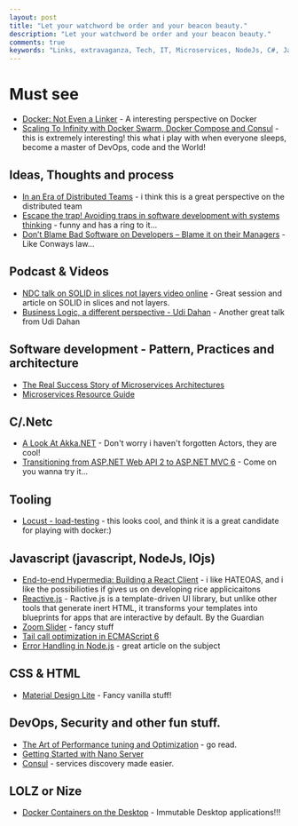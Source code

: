 ```yaml
---
layout: post
title: "Let your watchword be order and your beacon beauty."
description: "Let your watchword be order and your beacon beauty."
comments: true
keywords: "Links, extravaganza, Tech, IT, Microservices, NodeJs, C#, Javascript, Solution architecture"
---
```

#  Must see #
  * [Docker: Not Even a Linker](http://adamierymenko.com/docker-not-even-a-linker/) - A interesting perspective on Docker
  * [Scaling To Infinity with Docker Swarm, Docker Compose and Consul](http://www.javacodegeeks.com/2015/07/scaling-to-infinity-with-docker-swarm-docker-compose-and-consul-part-14-a-taste-of-what-is-to-come.html) - this is extremely interesting! this what i play with when everyone sleeps, become a master of DevOps, code and the World!

##  Ideas, Thoughts and process ##
  * [In an Era of Distributed Teams](http://blog.goodstuff.im/some_process_thoughts) - i think this is a great perspective on the distributed team
  * [Escape the trap! Avoiding traps in software development with systems thinking](https://medium.com/@Smrimell/escape-the-trap-avoiding-traps-in-software-development-with-systems-thinking-cbc20af7c719) - funny and has a ring to it...
  * [Don’t Blame Bad Software on Developers – Blame it on their Managers](http://swreflections.blogspot.dk/2015/07/dont-blame-bad-software-on-developers.html) - Like Conways law...

##  Podcast & Videos ##
  * [NDC talk on SOLID in slices not layers video online](https://lostechies.com/jimmybogard/2015/07/02/ndc-talk-on-solid-in-slices-not-layers-video-online/) - Great session and article on SOLID in slices and not layers.  
  * [Business Logic, a different perspective - Udi Dahan](https://vimeo.com/131757759) - Another great talk from Udi Dahan
 
##  Software development - Pattern, Practices and architecture ##
  * [The Real Success Story of Microservices Architectures](http://www.javacodegeeks.com/2015/07/the-real-success-story-of-microservices-architectures.html)
  * [Microservices Resource Guide](http://martinfowler.com/microservices/) 

##  C/.Netc ##
  * [A Look At Akka.NET](http://www.codeproject.com/Articles/1007161/A-Look-saAt-Akka-NET) - Don't worry i haven't forgotten Actors, they are cool!
  * [Transitioning from ASP.NET Web API 2 to ASP.NET MVC 6](http://www.dotnetcurry.com/aspnet-mvc/1149/convert-aspnet-webapi2-aspnet5-mvc6) - Come on you wanna try it...

##  Tooling  ##
  * [Locust - load-testing](http://locust.io/) - this looks cool, and think it is a great candidate for playing with docker:)

##  Javascript (javascript, NodeJs, IOjs) ##
  * [End-to-end Hypermedia: Building a React Client](https://lostechies.com/jimmybogard/2015/07/01/end-to-end-hypermedia-building-a-react-client/) - i like HATEOAS, and i like the possibilioties if gives us on developing rice applicicaitons
  * [Reactive.js](http://www.ractivejs.org/) - Ractive.js is a template-driven UI library, but unlike other tools that generate inert HTML, it transforms your templates into blueprints for apps that are interactive by default. By the Guardian
  * [Zoom Slider](http://tympanus.net/codrops/2015/07/06/zoom-slider/) - fancy stuff
  * [Tail call optimization in ECMAScript 6](http://www.2ality.com/2015/06/tail-call-optimization.html) 
  * [Error Handling in Node.js](https://www.joyent.com/developers/node/design/errors) - great article on the subject

##  CSS & HTML ##
  * [Material Design Lite](http://www.getmdl.io/index.html) - Fancy vanilla stuff! 

##  DevOps, Security and other fun stuff.  ##
  * [The Art of Performance tuning and Optimization](http://blog.goyello.com/2015/07/06/the-art-of-performance-tuning-and-optimization/) - go read.
  * [Getting Started with Nano Server](https://msdn.microsoft.com/en-us/library/mt126167.aspx) 
  * [Consul](https://www.consul.io/) - services discovery made easier.

##  LOLZ or Nize ##
  * [Docker Containers on the Desktop](https://blog.jessfraz.com/post/docker-containers-on-the-desktop/) - Immutable Desktop applications!!!
